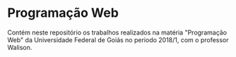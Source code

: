 # Programação Web

Contém neste repositório os trabalhos realizados na matéria "Programação Web" da Universidade Federal de Goiás no periodo 2018/1, com o professor Walison.
